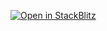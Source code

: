 
[![Open in StackBlitz](https://developer.stackblitz.com/img/open_in_stackblitz.svg)][stackblitz-demo]



[stackblitz-demo]: https://stackblitz.com/edit/nativescript-toast-vue3?file=src%2Fcomponents%2FHome.vue
